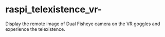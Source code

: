 # raspi_telexistence_vr-
Display the remote image of Dual Fisheye camera on the VR goggles and experience the telexistence.
